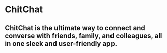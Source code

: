 # ChitChat
## ChitChat is the ultimate way to connect and converse with friends, family, and colleagues, all in one sleek and user-friendly app.
